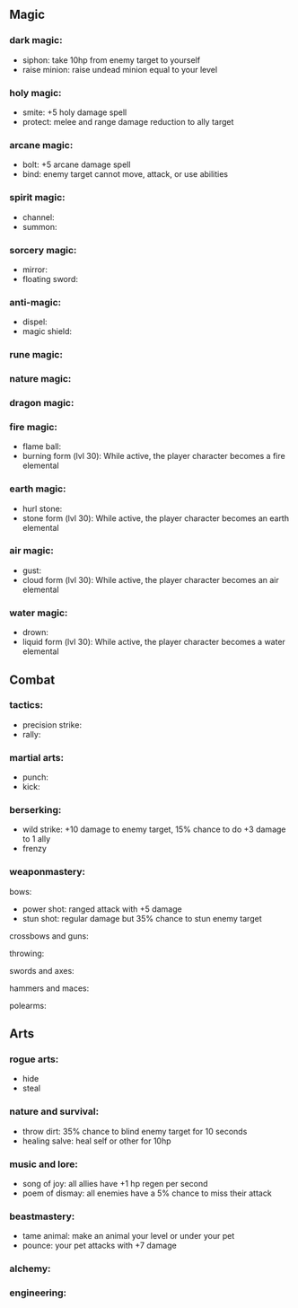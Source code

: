 ## Magic

### dark magic:
- siphon: take 10hp from enemy target to yourself
- raise minion: raise undead minion equal to your level

### holy magic:
- smite: +5 holy damage spell
- protect: melee and range damage reduction to ally target

### arcane magic:
- bolt: +5 arcane damage spell
- bind: enemy target cannot move, attack, or use abilities

### spirit magic:
- channel:
- summon:

### sorcery magic:
- mirror:
- floating sword:

### anti-magic:
- dispel:
- magic shield:

### rune magic:

### nature magic:

### dragon magic:

### fire magic:
- flame ball:
- burning form (lvl 30): While active, the player character becomes a fire elemental

### earth magic:
- hurl stone:
- stone form (lvl 30): While active, the player character becomes an earth elemental

### air magic:
- gust:
- cloud form (lvl 30): While active, the player character becomes an air elemental

### water magic:
- drown:
- liquid form (lvl 30): While active, the player character becomes a water elemental

## Combat

### tactics:
- precision strike:
- rally:

### martial arts:
- punch:
- kick:

### berserking:
- wild strike: +10 damage to enemy target, 15% chance to do +3 damage to 1 ally
- frenzy

### weaponmastery:

bows:
- power shot: ranged attack with +5 damage
- stun shot: regular damage but 35% chance to stun enemy target

crossbows and guns:

throwing:

swords and axes:

hammers and maces:

polearms:

## Arts

### rogue arts:
- hide
- steal

### nature and survival:
- throw dirt: 35% chance to blind enemy target for 10 seconds
- healing salve: heal self or other for 10hp

### music and lore:
- song of joy: all allies have +1 hp regen per second
- poem of dismay: all enemies have a 5% chance to miss their attack

### beastmastery:
- tame animal: make an animal your level or under your pet
- pounce: your pet attacks with +7 damage

### alchemy:

### engineering:

